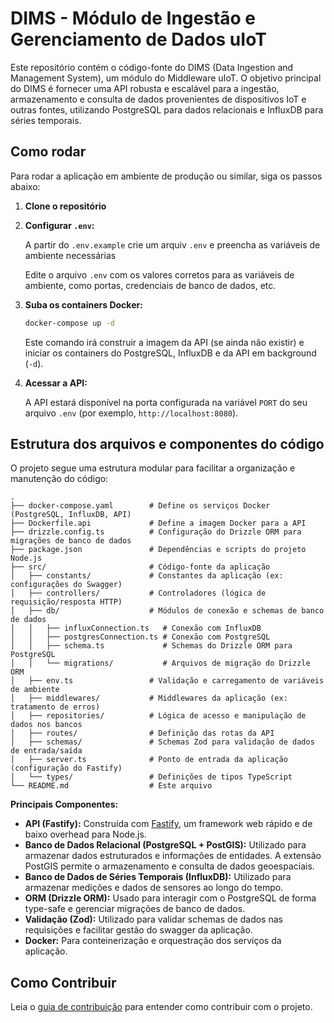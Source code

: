 # DIMS - Módulo de Ingestão e Gerenciamento de Dados uIoT

Este repositório contém o código-fonte do DIMS (Data Ingestion and Management System), um módulo do Middleware uIoT. O objetivo principal do DIMS é fornecer uma API robusta e escalável para a ingestão, armazenamento e consulta de dados provenientes de dispositivos IoT e outras fontes, utilizando PostgreSQL para dados relacionais e InfluxDB para séries temporais.

## Como rodar

Para rodar a aplicação em ambiente de produção ou similar, siga os passos abaixo:

1. **Clone o repositório**

2. **Configurar `.env`:**

   A partir do `.env.example` crie um arquiv `.env` e preencha as variáveis de ambiente necessárias

   Edite o arquivo `.env` com os valores corretos para as variáveis de ambiente, como portas, credenciais de banco de dados, etc.

3. **Suba os containers Docker:**

   ```bash
   docker-compose up -d
   ```

   Este comando irá construir a imagem da API (se ainda não existir) e iniciar os containers do PostgreSQL, InfluxDB e da API em background (`-d`).

4. **Acessar a API:**

   A API estará disponível na porta configurada na variável `PORT` do seu arquivo `.env` (por exemplo, `http://localhost:8080`).

## Estrutura dos arquivos e componentes do código

O projeto segue uma estrutura modular para facilitar a organização e manutenção do código:

```shell
.
├── docker-compose.yaml        # Define os serviços Docker (PostgreSQL, InfluxDB, API)
├── Dockerfile.api             # Define a imagem Docker para a API
├── drizzle.config.ts          # Configuração do Drizzle ORM para migrações de banco de dados
├── package.json               # Dependências e scripts do projeto Node.js
├── src/                       # Código-fonte da aplicação
│   ├── constants/             # Constantes da aplicação (ex: configurações do Swagger)
│   ├── controllers/           # Controladores (lógica de requisição/resposta HTTP)
│   ├── db/                    # Módulos de conexão e schemas de banco de dados
│   │   ├── influxConnection.ts   # Conexão com InfluxDB
│   │   ├── postgresConnection.ts # Conexão com PostgreSQL
│   │   ├── schema.ts             # Schemas do Drizzle ORM para PostgreSQL
│   │   └── migrations/           # Arquivos de migração do Drizzle ORM
│   ├── env.ts                 # Validação e carregamento de variáveis de ambiente
│   ├── middlewares/           # Middlewares da aplicação (ex: tratamento de erros)
│   ├── repositories/          # Lógica de acesso e manipulação de dados nos bancos
│   ├── routes/                # Definição das rotas da API
│   ├── schemas/               # Schemas Zod para validação de dados de entrada/saída
│   ├── server.ts              # Ponto de entrada da aplicação (configuração do Fastify)
│   └── types/                 # Definições de tipos TypeScript
└── README.md                  # Este arquivo
```

**Principais Componentes:**

* **API (Fastify):** Construída com [Fastify](https://www.fastify.io/), um framework web rápido e de baixo overhead para Node.js.
* **Banco de Dados Relacional (PostgreSQL + PostGIS):** Utilizado para armazenar dados estruturados e informações de entidades. A extensão PostGIS permite o armazenamento e consulta de dados geoespaciais.
* **Banco de Dados de Séries Temporais (InfluxDB):** Utilizado para armazenar medições e dados de sensores ao longo do tempo.
* **ORM (Drizzle ORM):** Usado para interagir com o PostgreSQL de forma type-safe e gerenciar migrações de banco de dados.
* **Validação (Zod):** Utilizado para validar schemas de dados nas requisições e facilitar gestão do swagger da aplicação.
* **Docker:** Para conteinerização e orquestração dos serviços da aplicação.

## Como Contribuir

Leia o [guia de contribuição](./CONTRIBUTING.md) para entender como contribuir com o projeto.
